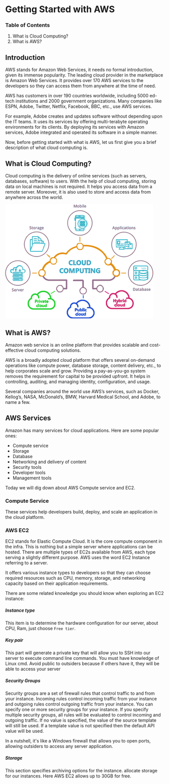 # Getting Started with AWS

### Table of Contents
1. What is Cloud Computing?
2. What is AWS?

## Introduction
AWS stands for Amazon Web Services, it needs no formal introduction, given its immense popularity. The leading cloud provider in the marketplace is Amazon Web Services. It provides over 170 AWS services to the developers so they can access them from anywhere at the time of need.

AWS has customers in over 190 countries worldwide, including 5000 ed-tech institutions and 2000 government organizations. Many companies like ESPN, Adobe, Twitter, Netflix, Facebook, BBC, etc., use AWS services.

For example, Adobe creates and updates software without depending upon the IT teams. It uses its services by offering multi-terabyte operating environments for its clients. By deploying its services with Amazon services, Adobe integrated and operated its software in a simple manner.

Now, before getting started with what is AWS, let us first give you a brief description of what cloud computing is.

## What is Cloud Computing?
Cloud computing is the delivery of online services (such as servers, databases, software) to users. With the help of cloud computing, storing data on local machines is not required. It helps you access data from a remote server. Moreover, it is also used to store and access data from anywhere across the world.

![Cloud Computing](./assets/cloud-computing.png "Cloud Computing")

## What is AWS?
Amazon web service is an online platform that provides scalable and cost-effective cloud computing solutions.

AWS is a broadly adopted cloud platform that offers several on-demand operations like compute power, database storage, content delivery, etc., to help corporates scale and grow. Providing a pay-as-you-go system removes the requirement for capital to be provided upfront. It helps in controlling, auditing, and managing identity, configuration, and usage.

Several companies around the world use AWS’s services, such as Docker, Kellog’s, NASA, McDonald’s, BMW, Harvard Medical School, and Adobe, to name a few.

## AWS Services
Amazon has many services for cloud applications. Here are some popular ones:

- Compute service
- Storage
- Database
- Networking and delivery of content
- Security tools
- Developer tools
- Management tools

Today we will dig down about AWS Compute service and EC2.

### Compute Service
These services help developers build, deploy, and scale an application in the cloud platform.

### AWS EC2
EC2 stands for Elastic Compute Cloud. It is the core compute component in the infra. This is nothing but a simple server where applications can be hosted. There are multiple types of EC2s available from AWS, each type serving a slightly different purpose. AWS uses the word EC2 Instance referring to a server.

It offers various instance types to developers so that they can choose required resources such as CPU, memory, storage, and networking capacity based on their application requirements.

There are some related knowledge you should know when exploring an EC2 instance:

##### Instance type
This item is to determine the hardware configuration for our server, about CPU, Ram, just choose `Free tier`.
##### Key pair
This part will generate a private key that will allow you to SSH into our server to execute command line commands. You must have knowledge of Linux cmd. Avoid public to outsiders because if others have it, they will be able to access your server

##### Security Groups
Security groups are a set of firewall rules that control traffic to and from your instance. Incoming rules control incoming traffic from your instance and outgoing rules control outgoing traffic from your instance. You can specify one or more security groups for your instance. If you specify multiple security groups, all rules will be evaluated to control incoming and outgoing traffic. If no value is specified, the value of the source template will still be used. If a template value is not specified then the default API value will be used.

In a nutshell, it's like a Windows firewall that allows you to open ports, allowing outsiders to access any server application.

##### Storage
This section specifies archiving options for the instance. allocate storage for our instances. Here AWS EC2 allows up to 30GB for free.
